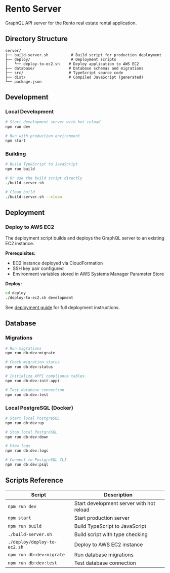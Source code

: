 # Rento Server

GraphQL API server for the Rento real estate rental application.

## Directory Structure

```
server/
├── build-server.sh          # Build script for production deployment
├── deploy/                  # Deployment scripts
│   └── deploy-to-ec2.sh    # Deploy application to AWS EC2
├── database/               # Database schemas and migrations
├── src/                    # TypeScript source code
├── dist/                   # Compiled JavaScript (generated)
└── package.json
```

## Development

### Local Development

```bash
# Start development server with hot reload
npm run dev

# Run with production environment
npm start
```

### Building

```bash
# Build TypeScript to JavaScript
npm run build

# Or use the build script directly
./build-server.sh

# Clean build
./build-server.sh --clean
```

## Deployment

### Deploy to AWS EC2

The deployment script builds and deploys the GraphQL server to an existing EC2 instance.

**Prerequisites:**
- EC2 instance deployed via CloudFormation
- SSH key pair configured
- Environment variables stored in AWS Systems Manager Parameter Store

**Deploy:**
```bash
cd deploy
./deploy-to-ec2.sh development
```

See [deployment guide](../infrastructure/aws/deploy/deployment_guide.md) for full deployment instructions.

## Database

### Migrations

```bash
# Run migrations
npm run db:dev:migrate

# Check migration status
npm run db:dev:status

# Initialize APPI compliance tables
npm run db:dev:init-appi

# Test database connection
npm run db:dev:test
```

### Local PostgreSQL (Docker)

```bash
# Start local PostgreSQL
npm run db:dev:up

# Stop local PostgreSQL
npm run db:dev:down

# View logs
npm run db:dev:logs

# Connect to PostgreSQL CLI
npm run db:dev:psql
```

## Scripts Reference

| Script | Description |
|--------|-------------|
| `npm run dev` | Start development server with hot reload |
| `npm start` | Start production server |
| `npm run build` | Build TypeScript to JavaScript |
| `./build-server.sh` | Build script with type checking |
| `./deploy/deploy-to-ec2.sh` | Deploy to AWS EC2 instance |
| `npm run db:dev:migrate` | Run database migrations |
| `npm run db:dev:test` | Test database connection |
